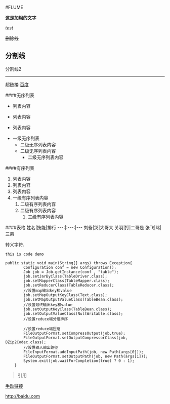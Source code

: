 #FLUME


**这是加粗的文字**

*test*

~~删除线~~

分割线
---

分割线2
***

超链接
[百度](https://baidu.com)

####无序列表
- 列表内容
+ 列表内容
* 列表内容

- 一级无序列表
  - 二级无序列表内容
  - 二级无序列表内容
    - 二级无序列表内容

####有序列表
1. 列表内容
2. 列表内容
3. 列表内容
4. 一级有序列表内容
   1. 二级有序列表内容
   2. 二级有序列表内容
      1. 三级有序列表内容

####表格
姓名|技能|排行
---:|:---:|---
刘备|哭|大哥大
关羽|打|二哥是
张飞|骂|三弟

转义字符\.

`this is code demo`

```
public static void main(String[] args) throws Exception{
        Configuration conf = new Configuration();
        Job job = Job.getInstance(conf , "table");
        job.setJarByClass(TableDriver.class);
        job.setMapperClass(TableMapper.class);
        job.setReducerClass(TableReducer.class);
        //设置map输出key和value
        job.setMapOutputKeyClass(Text.class);
        job.setMapOutputValueClass(TableBean.class);
        //设置最终输出key和value
        job.setOutputKeyClass(TableBean.class);
        job.setOutputValueClass(NullWritable.class);
        //设置reduce端分组排序

        //设置reduce端压缩
        FileOutputFormat.setCompressOutput(job,true);
        FileOutputFormat.setOutputCompressorClass(job, BZip2Codec.class);
        //设置输入输出路径
        FileInputFormat.addInputPath(job, new Path(args[0]));
        FileOutputFormat.setOutputPath(job, new Path(args[1]));
        System.exit(job.waitForCompletion(true) ? 0 : 1);
    }

```

>引用


[手动链接](http://baidu.com)

<http://baidu.com>